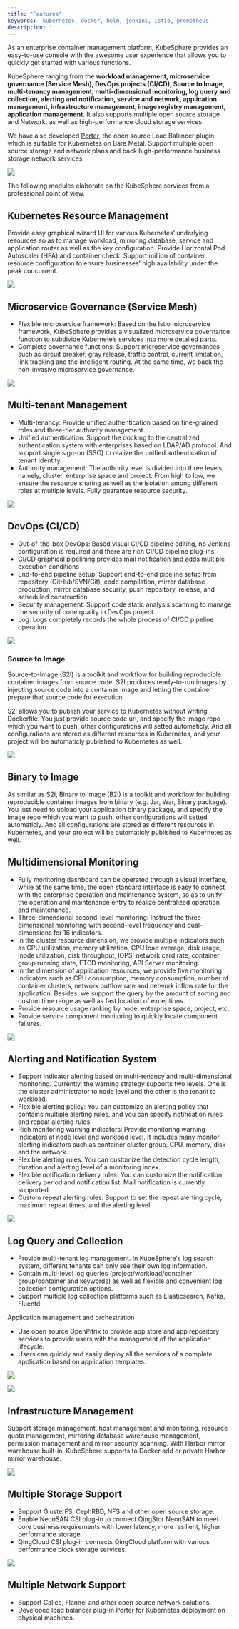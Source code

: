 ```yaml
---
title: "Features"
keywords: 'kubernetes, docker, helm, jenkins, istio, prometheus'
description: ''
---
```


As an enterprise container management platform, KubeSphere provides an easy-to-use console with the awesome user experience that allows you to quickly get started with various functions.

KubeSphere ranging from the **workload management, microservice governance (Service Mesh), DevOps projects (CI/CD), Source to Image, multi-tenancy management, multi-dimensional monitoring, log query and collection, alerting and notification, service and network, application management, infrastructure management, image registry management, application management**. It also supports multiple open source storage and Network, as well as high-performance cloud storage services.

We have also developed [Porter](https://github.com/kubesphere/porter), the open source Load Balancer plugin which is suitable for Kubernetes on Bare Metal. Support multiple open source storage and network plans and back high-performance business storage network services.

![](https://pek3b.qingstor.com/kubesphere-docs/png/20200106120504.png)

The following modules elaborate on the KubeSphere services from a professional point of view.

## Kubernetes Resource Management

Provide easy graphical wizard UI for various Kubernetes’ underlying resources so as to manage workload, mirroring database, service and application router as well as the key configuration. Provide Horizontal Pod Autoscaler (HPA) and container check. Support million of container resource configuration to ensure businesses’ high availability under the peak concurrent.

![](https://pek3b.qingstor.com/kubesphere-docs/png/20200106120559.png)

## Microservice Governance (Service Mesh)

- Flexible microservice framework: Based on the Istio microservice framework, KubeSphere provides a visualized microservice governance function to subdivide Kubernete’s services into more detailed parts.
- Complete governance functions: Support microservice governances such as circuit breaker, gray release, traffic control, current limitation, link tracking and the intelligent routing. At the same time, we back the non-invasive microservice governance.

![](https://pek3b.qingstor.com/kubesphere-docs/png/20190713002111.png)


## Multi-tenant Management

- Multi-tenancy: Provide unified authentication based on fine-grained roles and three-tier authority management.
- Unified authentication: Support the docking to the centralized authentication system with enterprises based on LDAP/AD protocol. And support single sign-on (SSO) to realize the unified authentication of tenant identity.
- Authority management: The authority level is divided into three levels, namely, cluster, enterprise space and project. From high to low, we ensure the resource sharing as well as the isolation among different roles at multiple levels. Fully guarantee resource security.

![](https://pek3b.qingstor.com/kubesphere-docs/png/20191017150642.png)

## DevOps (CI/CD)

- Out-of-the-box DevOps: Based visual CI/CD pipeline editing, no Jenkins configuration is required and there are rich CI/CD pipeline plug-ins.
- CI/CD graphical pipelining provides mail notification and adds multiple execution conditions
- End-to-end pipeline setup: Support end-to-end pipeline setup from repository (GitHub/SVN/Git), code compilation, mirror database production, mirror database security, push repository, release, and scheduled construction.
- Security management: Support code static analysis scanning to manage the security of code quality in DevOps project.
- Log: Logs completely records the whole process of CI/CD pipeline operation.

![](https://pek3b.qingstor.com/kubesphere-docs/png/20191017153203.png)

### Source to Image

Source-to-Image (S2I) is a toolkit and workflow for building reproducible container images from source code. S2I produces ready-to-run images by injecting source code into a container image and letting the container prepare that source code for execution.

S2I allows you to publish your service to Kubernetes without writing Dockerfile. You just provide source code url, and specify the image repo which you want to push, other configurations will setted automaticly. And all configurations are stored as different resources in Kubernetes, and your project will be automaticly published to Kubernetes as well.


![](https://pek3b.qingstor.com/kubesphere-docs/png/20191017152542.png)

## Binary to Image

As similar as S2i, Binary to Image (B2i) is a toolkit and workflow for building reproducible container images from binary (e.g. Jar, War, Binary package). You just need to upload your application binary package, and specify the image repo which you want to push, other configurations will setted automaticly. And all configurations are stored as different resources in Kubernetes, and your project will be automaticly published to Kubernetes as well.


## Multidimensional Monitoring

- Fully monitoring dashboard can be operated through a visual interface, while at the same time, the open standard interface is easy to connect with the enterprise operation and maintenance system, so as to unify the operation and maintenance entry to realize centralized operation and maintenance.
- Three-dimensional second-level monitoring: Instruct the three-dimensional monitoring with second-level frequency and dual-dimensions for 16 indicators.
- In the cluster resource dimension, we provide multiple indicators such as CPU utilization, memory utilization, CPU load average, disk usage, inode utilization, disk throughput, IOPS, network card rate, container group running state, ETCD monitoring, API Server monitoring.
- In the dimension of application resources, we provide five monitoring indicators such as CPU consumption, memory consumption, number of container clusters, network outflow rate and network inflow rate for the application. Besides, we support the query by the amount of sorting and custom time range as well as fast location of exceptions.
- Provide resource usage ranking by node, enterprise space, project, etc.
- Provide service component monitoring to quickly locate component failures.

![](https://pek3b.qingstor.com/kubesphere-docs/png/20191017150930.png)

## Alerting and Notification System

- Support indicator alerting based on multi-tenancy and multi-dimensional monitoring. Currently, the warning strategy supports two levels. One is the cluster administrator to node level and the other is the tenant to workload.
- Flexible alerting policy: You can customize an alerting policy that contains multiple alerting rules, and you can specify notification rules and repeat alerting rules.
- Rich monitoring warning indicators: Provide monitoring warning indicators at node level and workload level. It includes many monitor alerting indicators such as container cluster group, CPU, memory, disk and the network.
- Flexible alerting rules: You can customize the detection cycle length, duration and alerting level of a monitoring index.
- Flexible notification delivery rules: You can customize the notification delivery period and notification list. Mail notification is currently supported.
- Custom repeat alerting rules: Support to set the repeat alerting cycle, maximum repeat times, and the alerting level

![](https://pek3b.qingstor.com/kubesphere-docs/png/20191017151933.png)

## Log Query and Collection

- Provide multi-tenant log management. In KubeSphere's log search system, different tenants can only see their own log information.
- Contain multi-level log queries (project/workload/container group/container and keywords) as well as flexible and convenient log collection configuration options.
- Support multiple log collection platforms such as Elasticsearch, Kafka, Fluentd.

Application management and orchestration
- Use open source OpenPitrix to provide app store and app repository services to provide users with the management of the application lifecycle.
- Users can quickly and easily deploy all the services of a complete application based on application templates.

![](https://pek3b.qingstor.com/kubesphere-docs/png/20191017151418.png)

![](https://pek3b.qingstor.com/kubesphere-docs/png/20191017152007.png)

## Infrastructure Management

Support storage management, host management and monitoring, resource quota management, mirroring database warehouse management, permission management and mirror security scanning. With Harbor mirror warehouse built-in, KubeSphere supports to Docker add or private Harbor mirror warehouse.

![](https://pek3b.qingstor.com/kubesphere-docs/png/20191017151554.png)

## Multiple Storage Support

- Support GlusterFS, CephRBD, NFS and other open source storage.
- Enable NeonSAN CSI plug-in to connect QingStor NeonSAN to meet core business requirements with lower latency, more resilient, higher performance storage.
- QingCloud CSI plug-in connects QingCloud platform with various performance block storage services.

![](https://pek3b.qingstor.com/kubesphere-docs/png/20191017151706.png)

## Multiple Network Support

- Support Calico, Flannel and other open source network solutions.
- Developed load balancer plug-in Porter for Kubernetes deployment on physical machines.
